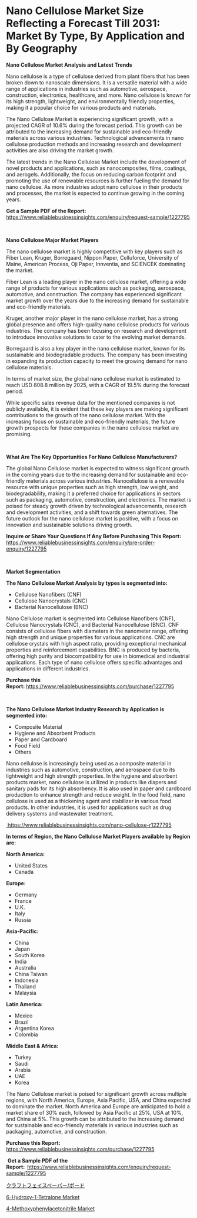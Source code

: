 <p><h1>Nano Cellulose Market Size Reflecting a Forecast Till 2031: Market By Type, By Application and By Geography</h1></p><p><strong>Nano Cellulose Market Analysis and Latest Trends</strong></p>
<p><p>Nano cellulose is a type of cellulose derived from plant fibers that has been broken down to nanoscale dimensions. It is a versatile material with a wide range of applications in industries such as automotive, aerospace, construction, electronics, healthcare, and more. Nano cellulose is known for its high strength, lightweight, and environmentally friendly properties, making it a popular choice for various products and materials.</p><p>The Nano Cellulose Market is experiencing significant growth, with a projected CAGR of 10.6% during the forecast period. This growth can be attributed to the increasing demand for sustainable and eco-friendly materials across various industries. Technological advancements in nano cellulose production methods and increasing research and development activities are also driving the market growth.</p><p>The latest trends in the Nano Cellulose Market include the development of novel products and applications, such as nanocomposites, films, coatings, and aerogels. Additionally, the focus on reducing carbon footprint and promoting the use of renewable resources is further fueling the demand for nano cellulose. As more industries adopt nano cellulose in their products and processes, the market is expected to continue growing in the coming years.</p></p>
<p><strong>Get a Sample PDF of the Report:&nbsp;</strong> <a href="https://www.reliablebusinessinsights.com/enquiry/request-sample/1227795">https://www.reliablebusinessinsights.com/enquiry/request-sample/1227795</a></p>
<p>&nbsp;</p>
<p><strong>Nano Cellulose Major Market Players</strong></p>
<p><p>The nano cellulose market is highly competitive with key players such as Fiber Lean, Kruger, Borregaard, Nippon Paper, Celluforce, University of Maine, American Process, Oji Paper, Innventia, and SCIENCEK dominating the market. </p><p>Fiber Lean is a leading player in the nano cellulose market, offering a wide range of products for various applications such as packaging, aerospace, automotive, and construction. The company has experienced significant market growth over the years due to the increasing demand for sustainable and eco-friendly materials.</p><p>Kruger, another major player in the nano cellulose market, has a strong global presence and offers high-quality nano cellulose products for various industries. The company has been focusing on research and development to introduce innovative solutions to cater to the evolving market demands.</p><p>Borregaard is also a key player in the nano cellulose market, known for its sustainable and biodegradable products. The company has been investing in expanding its production capacity to meet the growing demand for nano cellulose materials.</p><p>In terms of market size, the global nano cellulose market is estimated to reach USD 808.8 million by 2025, with a CAGR of 19.5% during the forecast period.</p><p>While specific sales revenue data for the mentioned companies is not publicly available, it is evident that these key players are making significant contributions to the growth of the nano cellulose market. With the increasing focus on sustainable and eco-friendly materials, the future growth prospects for these companies in the nano cellulose market are promising.</p></p>
<p>&nbsp;</p>
<p><strong>What Are The Key Opportunities For Nano Cellulose Manufacturers?</strong></p>
<p><p>The global Nano Cellulose market is expected to witness significant growth in the coming years due to the increasing demand for sustainable and eco-friendly materials across various industries. Nanocellulose is a renewable resource with unique properties such as high strength, low weight, and biodegradability, making it a preferred choice for applications in sectors such as packaging, automotive, construction, and electronics. The market is poised for steady growth driven by technological advancements, research and development activities, and a shift towards green alternatives. The future outlook for the nano cellulose market is positive, with a focus on innovation and sustainable solutions driving growth.</p></p>
<p><strong>Inquire or Share Your Questions If Any Before Purchasing This Report:</strong> <a href="https://www.reliablebusinessinsights.com/enquiry/pre-order-enquiry/1227795">https://www.reliablebusinessinsights.com/enquiry/pre-order-enquiry/1227795</a></p>
<p>&nbsp;</p>
<p><strong>Market Segmentation</strong></p>
<p><strong>The Nano Cellulose Market Analysis by types is segmented into:</strong></p>
<p><ul><li>Cellulose Nanofibers (CNF)</li><li>Cellulose Nanocrystals (CNC)</li><li>Bacterial Nanocellulose (BNC)</li></ul></p>
<p><p>Nano Cellulose market is segmented into Cellulose Nanofibers (CNF), Cellulose Nanocrystals (CNC), and Bacterial Nanocellulose (BNC). CNF consists of cellulose fibers with diameters in the nanometer range, offering high strength and unique properties for various applications. CNC are cellulose crystals with high aspect ratio, providing exceptional mechanical properties and reinforcement capabilities. BNC is produced by bacteria, offering high purity and biocompatibility for use in biomedical and industrial applications. Each type of nano cellulose offers specific advantages and applications in different industries.</p></p>
<p><strong>Purchase this Report:&nbsp;</strong><a href="https://www.reliablebusinessinsights.com/purchase/1227795">https://www.reliablebusinessinsights.com/purchase/1227795</a></p>
<p>&nbsp;</p>
<p><strong>The Nano Cellulose Market Industry Research by Application is segmented into:</strong></p>
<p><ul><li>Composite Material</li><li>Hygiene and Absorbent Products</li><li>Paper and Cardboard</li><li>Food Field</li><li>Others</li></ul></p>
<p><p>Nano cellulose is increasingly being used as a composite material in industries such as automotive, construction, and aerospace due to its lightweight and high strength properties. In the hygiene and absorbent products market, nano cellulose is utilized in products like diapers and sanitary pads for its high absorbency. It is also used in paper and cardboard production to enhance strength and reduce weight. In the food field, nano cellulose is used as a thickening agent and stabilizer in various food products. In other industries, it is used for applications such as drug delivery systems and wastewater treatment.</p></p>
<p><a href="https://www.reliablebusinessinsights.com/nano-cellulose-r1227795">&nbsp;https://www.reliablebusinessinsights.com/nano-cellulose-r1227795</a></p>
<p><strong>In terms of Region, the Nano Cellulose Market Players available by Region are:</strong></p>
<p>
    <p> <strong> North America: </strong>
        <ul>
            <li>United States</li>
            <li>Canada</li>
        </ul>
        </p> 
    <p> <strong> Europe: </strong>
        <ul>
            <li>Germany</li>
            <li>France</li>
            <li>U.K.</li>
            <li>Italy</li>
            <li>Russia</li>
        </ul>
        </p> 
    <p> <strong> Asia-Pacific: </strong>
        <ul>
            <li>China</li>
            <li>Japan</li>
            <li>South Korea</li>
            <li>India</li>
            <li>Australia</li>
            <li>China Taiwan</li>
            <li>Indonesia</li>
            <li>Thailand</li>
            <li>Malaysia</li>
        </ul>
        </p> 
    <p> <strong> Latin America: </strong>
        <ul>
            <li>Mexico</li>
            <li>Brazil</li>
            <li>Argentina Korea</li>
            <li>Colombia</li>
        </ul>
        </p> 
    <p> <strong> Middle East & Africa: </strong>
        <ul>
            <li>Turkey</li>
            <li>Saudi</li>
            <li>Arabia</li>
            <li>UAE</li>
            <li>Korea</li>
        </ul>
    </p>
    </p>
<p><p>The Nano Cellulose market is poised for significant growth across multiple regions, with North America, Europe, Asia Pacific, USA, and China expected to dominate the market. North America and Europe are anticipated to hold a market share of 30% each, followed by Asia Pacific at 25%, USA at 10%, and China at 5%. This growth can be attributed to the increasing demand for sustainable and eco-friendly materials in various industries such as packaging, automotive, and construction.</p></p>
<p><strong>Purchase this Report: </strong><a href="https://www.reliablebusinessinsights.com/purchase/1227795">https://www.reliablebusinessinsights.com/purchase/1227795</a></p>
<p>&nbsp;<strong>Get a Sample PDF of the Report:&nbsp;&nbsp;</strong><a href="https://www.reliablebusinessinsights.com/enquiry/request-sample/1227795">https://www.reliablebusinessinsights.com/enquiry/request-sample/1227795</a></p>
<p><strong></strong></p>
<p><p><a href="https://github.com/DayanaRunolfsdottir/Market-Research-Report-List-1/blob/main/6030054137644.md">クラフトフェイスペーパー/ボード</a></p><p><a href="https://github.com/Angelnienowdseej3e45z3p8c/Market-Research-Report-List-3/blob/main/6-hydroxy-1-tetralone-market.md">6-Hydroxy-1-Tetralone Market</a></p><p><a href="https://github.com/brentleyjimmiealvaradoz4l1rea/Market-Research-Report-List-3/blob/main/4-methoxyphenylacetonitrile-market.md">4-Methoxyphenylacetonitrile Market</a></p></p>